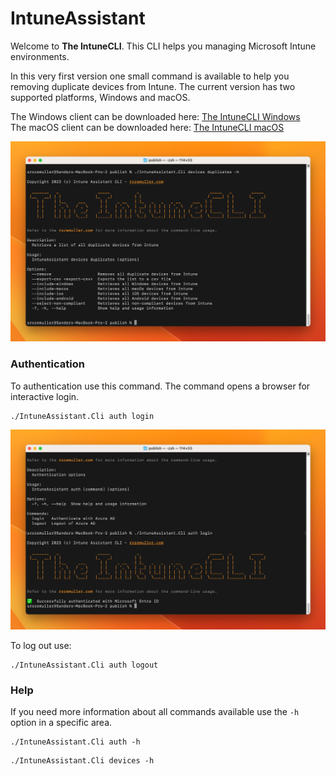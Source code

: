 # IntuneAssistant

Welcome to **The IntuneCLI**. This CLI helps you managing Microsoft Intune environments. 

In this very first version one small command is available to help you removing duplicate devices from Intune.
The current version has two supported platforms, Windows and macOS.  

The Windows client can be downloaded here: [The IntuneCLI Windows](https://github.com/srozemuller/IntuneAssistant/tree/main/ClientDownloads/Windows)  
The macOS client can be downloaded here: [The IntuneCLI macOS](https://github.com/srozemuller/IntuneAssistant/tree/main/ClientDownloads/macOS)


![theintuneCLI.png](Documentation%2Fimages%2FtheintuneCLI.png)

### Authentication
To authentication use this command. The command opens a browser for interactive login.

```shell
./IntuneAssistant.Cli auth login
```

![cliLogin.jpeg](Documentation%2Fimages%2FcliLogin.jpeg)

To log out use:
```shell
./IntuneAssistant.Cli auth logout
```

### Help
If you need more information about all commands available use the `-h` option in a specific area.

```shell
./IntuneAssistant.Cli auth -h
```

```shell
./IntuneAssistant.Cli devices -h
```